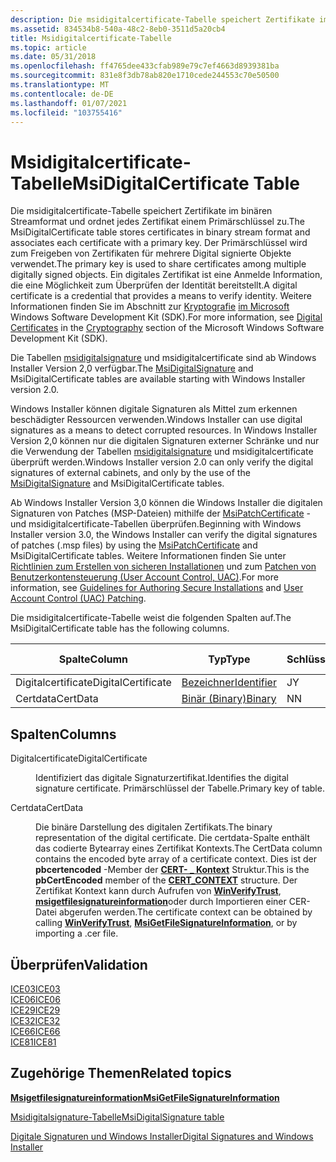 ```yaml
---
description: Die msidigitalcertificate-Tabelle speichert Zertifikate im binären Streamformat und ordnet jedes Zertifikat einem Primärschlüssel zu.
ms.assetid: 834534b8-540a-48c2-8eb0-3511d5a20cb4
title: Msidigitalcertificate-Tabelle
ms.topic: article
ms.date: 05/31/2018
ms.openlocfilehash: ff4765dee433cfab989e79c7ef4663d8939381ba
ms.sourcegitcommit: 831e8f3db78ab820e1710cede244553c70e50500
ms.translationtype: MT
ms.contentlocale: de-DE
ms.lasthandoff: 01/07/2021
ms.locfileid: "103755416"
---
```

# <a name="msidigitalcertificate-table"></a><span data-ttu-id="087f7-103">Msidigitalcertificate-Tabelle</span><span class="sxs-lookup"><span data-stu-id="087f7-103">MsiDigitalCertificate Table</span></span>

<span data-ttu-id="087f7-104">Die msidigitalcertificate-Tabelle speichert Zertifikate im binären Streamformat und ordnet jedes Zertifikat einem Primärschlüssel zu.</span><span class="sxs-lookup"><span data-stu-id="087f7-104">The MsiDigitalCertificate table stores certificates in binary stream format and associates each certificate with a primary key.</span></span> <span data-ttu-id="087f7-105">Der Primärschlüssel wird zum Freigeben von Zertifikaten für mehrere Digital signierte Objekte verwendet.</span><span class="sxs-lookup"><span data-stu-id="087f7-105">The primary key is used to share certificates among multiple digitally signed objects.</span></span> <span data-ttu-id="087f7-106">Ein digitales Zertifikat ist eine Anmelde Information, die eine Möglichkeit zum Überprüfen der Identität bereitstellt.</span><span class="sxs-lookup"><span data-stu-id="087f7-106">A digital certificate is a credential that provides a means to verify identity.</span></span> <span data-ttu-id="087f7-107">Weitere Informationen finden Sie im Abschnitt zur [Kryptografie](../seccrypto/cryptography-portal.md) [im Microsoft](../seccrypto/digital-certificates.md) Windows Software Development Kit (SDK).</span><span class="sxs-lookup"><span data-stu-id="087f7-107">For more information, see [Digital Certificates](../seccrypto/digital-certificates.md) in the [Cryptography](../seccrypto/cryptography-portal.md) section of the Microsoft Windows Software Development Kit (SDK).</span></span>

<span data-ttu-id="087f7-108">Die Tabellen [msidigitalsignature](msidigitalsignature-table.md) und msidigitalcertificate sind ab Windows Installer Version 2,0 verfügbar.</span><span class="sxs-lookup"><span data-stu-id="087f7-108">The [MsiDigitalSignature](msidigitalsignature-table.md) and MsiDigitalCertificate tables are available starting with Windows Installer version 2.0.</span></span>

<span data-ttu-id="087f7-109">Windows Installer können digitale Signaturen als Mittel zum erkennen beschädigter Ressourcen verwenden.</span><span class="sxs-lookup"><span data-stu-id="087f7-109">Windows Installer can use digital signatures as a means to detect corrupted resources.</span></span> <span data-ttu-id="087f7-110">In Windows Installer Version 2,0 können nur die digitalen Signaturen externer Schränke und nur die Verwendung der Tabellen [msidigitalsignature](msidigitalsignature-table.md) und msidigitalcertificate überprüft werden.</span><span class="sxs-lookup"><span data-stu-id="087f7-110">Windows Installer version 2.0 can only verify the digital signatures of external cabinets, and only by the use of the [MsiDigitalSignature](msidigitalsignature-table.md) and MsiDigitalCertificate tables.</span></span>

<span data-ttu-id="087f7-111">Ab Windows Installer Version 3,0 können die Windows Installer die digitalen Signaturen von Patches (MSP-Dateien) mithilfe der [MsiPatchCertificate](msipatchcertificate-table.md) -und msidigitalcertificate-Tabellen überprüfen.</span><span class="sxs-lookup"><span data-stu-id="087f7-111">Beginning with Windows Installer version 3.0, the Windows Installer can verify the digital signatures of patches (.msp files) by using the [MsiPatchCertificate](msipatchcertificate-table.md) and MsiDigitalCertificate tables.</span></span> <span data-ttu-id="087f7-112">Weitere Informationen finden Sie unter [Richtlinien zum Erstellen von sicheren Installationen](guidelines-for-authoring-secure-installations.md) und zum [Patchen von Benutzerkontensteuerung (User Account Control, UAC)](user-account-control--uac--patching.md).</span><span class="sxs-lookup"><span data-stu-id="087f7-112">For more information, see [Guidelines for Authoring Secure Installations](guidelines-for-authoring-secure-installations.md) and [User Account Control (UAC) Patching](user-account-control--uac--patching.md).</span></span>

<span data-ttu-id="087f7-113">Die msidigitalcertificate-Tabelle weist die folgenden Spalten auf.</span><span class="sxs-lookup"><span data-stu-id="087f7-113">The MsiDigitalCertificate table has the following columns.</span></span>



| <span data-ttu-id="087f7-114">Spalte</span><span class="sxs-lookup"><span data-stu-id="087f7-114">Column</span></span>             | <span data-ttu-id="087f7-115">Typ</span><span class="sxs-lookup"><span data-stu-id="087f7-115">Type</span></span>                         | <span data-ttu-id="087f7-116">Schlüssel</span><span class="sxs-lookup"><span data-stu-id="087f7-116">Key</span></span> | <span data-ttu-id="087f7-117">Nullwerte zulässig</span><span class="sxs-lookup"><span data-stu-id="087f7-117">Nullable</span></span> |
|--------------------|------------------------------|-----|----------|
| <span data-ttu-id="087f7-118">Digitalcertificate</span><span class="sxs-lookup"><span data-stu-id="087f7-118">DigitalCertificate</span></span> | [<span data-ttu-id="087f7-119">Bezeichner</span><span class="sxs-lookup"><span data-stu-id="087f7-119">Identifier</span></span>](identifier.md) | <span data-ttu-id="087f7-120">J</span><span class="sxs-lookup"><span data-stu-id="087f7-120">Y</span></span>   | <span data-ttu-id="087f7-121">N</span><span class="sxs-lookup"><span data-stu-id="087f7-121">N</span></span>        |
| <span data-ttu-id="087f7-122">Certdata</span><span class="sxs-lookup"><span data-stu-id="087f7-122">CertData</span></span>           | [<span data-ttu-id="087f7-123">Binär (Binary)</span><span class="sxs-lookup"><span data-stu-id="087f7-123">Binary</span></span>](binary.md)         | <span data-ttu-id="087f7-124">N</span><span class="sxs-lookup"><span data-stu-id="087f7-124">N</span></span>   | <span data-ttu-id="087f7-125">N</span><span class="sxs-lookup"><span data-stu-id="087f7-125">N</span></span>        |



 

## <a name="columns"></a><span data-ttu-id="087f7-126">Spalten</span><span class="sxs-lookup"><span data-stu-id="087f7-126">Columns</span></span>

<dl> <dt>

<span data-ttu-id="087f7-127"><span id="DigitalCertificate"></span><span id="digitalcertificate"></span><span id="DIGITALCERTIFICATE"></span>Digitalcertificate</span><span class="sxs-lookup"><span data-stu-id="087f7-127"><span id="DigitalCertificate"></span><span id="digitalcertificate"></span><span id="DIGITALCERTIFICATE"></span>DigitalCertificate</span></span>
</dt> <dd>

<span data-ttu-id="087f7-128">Identifiziert das digitale Signaturzertifikat.</span><span class="sxs-lookup"><span data-stu-id="087f7-128">Identifies the digital signature certificate.</span></span> <span data-ttu-id="087f7-129">Primärschlüssel der Tabelle.</span><span class="sxs-lookup"><span data-stu-id="087f7-129">Primary key of table.</span></span>

</dd> <dt>

<span data-ttu-id="087f7-130"><span id="CertData"></span><span id="certdata"></span><span id="CERTDATA"></span>Certdata</span><span class="sxs-lookup"><span data-stu-id="087f7-130"><span id="CertData"></span><span id="certdata"></span><span id="CERTDATA"></span>CertData</span></span>
</dt> <dd>

<span data-ttu-id="087f7-131">Die binäre Darstellung des digitalen Zertifikats.</span><span class="sxs-lookup"><span data-stu-id="087f7-131">The binary representation of the digital certificate.</span></span> <span data-ttu-id="087f7-132">Die certdata-Spalte enthält das codierte Bytearray eines Zertifikat Kontexts.</span><span class="sxs-lookup"><span data-stu-id="087f7-132">The CertData column contains the encoded byte array of a certificate context.</span></span> <span data-ttu-id="087f7-133">Dies ist der **pbcertencoded** -Member der [**CERT- \_ Kontext**](/windows/win32/api/wincrypt/ns-wincrypt-cert_context) Struktur.</span><span class="sxs-lookup"><span data-stu-id="087f7-133">This is the **pbCertEncoded** member of the [**CERT\_CONTEXT**](/windows/win32/api/wincrypt/ns-wincrypt-cert_context) structure.</span></span> <span data-ttu-id="087f7-134">Der Zertifikat Kontext kann durch Aufrufen von [**WinVerifyTrust**](/windows/win32/api/wintrust/nf-wintrust-winverifytrust), [**msigetfilesignatureinformation**](/windows/desktop/api/Msi/nf-msi-msigetfilesignatureinformationa)oder durch Importieren einer CER-Datei abgerufen werden.</span><span class="sxs-lookup"><span data-stu-id="087f7-134">The certificate context can be obtained by calling [**WinVerifyTrust**](/windows/win32/api/wintrust/nf-wintrust-winverifytrust), [**MsiGetFileSignatureInformation**](/windows/desktop/api/Msi/nf-msi-msigetfilesignatureinformationa), or by importing a .cer file.</span></span>

</dd> </dl>

## <a name="validation"></a><span data-ttu-id="087f7-135">Überprüfen</span><span class="sxs-lookup"><span data-stu-id="087f7-135">Validation</span></span>

<dl>

[<span data-ttu-id="087f7-136">ICE03</span><span class="sxs-lookup"><span data-stu-id="087f7-136">ICE03</span></span>](ice03.md)  
[<span data-ttu-id="087f7-137">ICE06</span><span class="sxs-lookup"><span data-stu-id="087f7-137">ICE06</span></span>](ice06.md)  
[<span data-ttu-id="087f7-138">ICE29</span><span class="sxs-lookup"><span data-stu-id="087f7-138">ICE29</span></span>](ice29.md)  
[<span data-ttu-id="087f7-139">ICE32</span><span class="sxs-lookup"><span data-stu-id="087f7-139">ICE32</span></span>](ice32.md)  
[<span data-ttu-id="087f7-140">ICE66</span><span class="sxs-lookup"><span data-stu-id="087f7-140">ICE66</span></span>](ice66.md)  
[<span data-ttu-id="087f7-141">ICE81</span><span class="sxs-lookup"><span data-stu-id="087f7-141">ICE81</span></span>](ice81.md)  
</dl>

## <a name="related-topics"></a><span data-ttu-id="087f7-142">Zugehörige Themen</span><span class="sxs-lookup"><span data-stu-id="087f7-142">Related topics</span></span>

<dl> <dt>

[<span data-ttu-id="087f7-143">**Msigetfilesignatureinformation**</span><span class="sxs-lookup"><span data-stu-id="087f7-143">**MsiGetFileSignatureInformation**</span></span>](/windows/desktop/api/Msi/nf-msi-msigetfilesignatureinformationa)
</dt> <dt>

[<span data-ttu-id="087f7-144">Msidigitalsignature-Tabelle</span><span class="sxs-lookup"><span data-stu-id="087f7-144">MsiDigitalSignature table</span></span>](msidigitalsignature-table.md)
</dt> <dt>

[<span data-ttu-id="087f7-145">Digitale Signaturen und Windows Installer</span><span class="sxs-lookup"><span data-stu-id="087f7-145">Digital Signatures and Windows Installer</span></span>](digital-signatures-and-windows-installer.md)
</dt> </dl>

 

 
